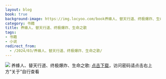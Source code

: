 ```yaml
---
layout: blog
book: true
background-image: https://img.locyoo.com/book养蜂人、替天行道、终极爆炸、生命之歌.jpg
category: 书籍
title: 养蜂人、替天行道、终极爆炸、生命之歌
tags:
- 书籍
- 小说
redirect_from:
  - /2024/03/养蜂人、替天行道、终极爆炸、生命之歌/
---
```

![](https://img.locyoo.com/book养蜂人、替天行道、终极爆炸、生命之歌.jpg)
养蜂人、替天行道、终极爆炸、生命之歌: <a name = "ref1" href="https://url18.ctfile.com/f/50983618-1418308244-54688b?p=3619">点击下载</a>，访问密码请点击右上方“关于”自行查看